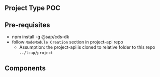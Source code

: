 ## Project Type POC

## Pre-requisites 

- npm install -g @sap/cds-dk
- follow `NodeModule Creation` section in project-api repo
  - Assumption: the project-api is cloned to relative folder to this repo `../lcap/project`

## Components

